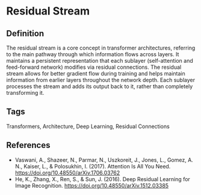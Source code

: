 # Residual Stream

## Definition
The residual stream is a core concept in transformer architectures, referring to the main pathway through which information flows across layers. It maintains a persistent representation that each sublayer (self-attention and feed-forward network) modifies via residual connections. The residual stream allows for better gradient flow during training and helps maintain information from earlier layers throughout the network depth. Each sublayer processes the stream and adds its output back to it, rather than completely transforming it.

## Tags
Transformers, Architecture, Deep Learning, Residual Connections

## References
- Vaswani, A., Shazeer, N., Parmar, N., Uszkoreit, J., Jones, L., Gomez, A. N., Kaiser, L., & Polosukhin, I. (2017). Attention Is All You Need. https://doi.org/10.48550/arXiv.1706.03762
- He, K., Zhang, X., Ren, S., & Sun, J. (2016). Deep Residual Learning for Image Recognition. https://doi.org/10.48550/arXiv.1512.03385